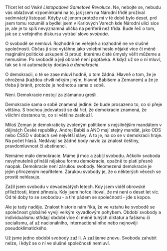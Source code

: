 <!-- dcterms:title = O svobodě se nemluví -->
<!-- dcterms:abstract = Třicet let od Velké Listopadové Sametové Revoluce. Ne, nebojte se, nebudu vás oblažovat vzpomínkami na to, jak jsem na Národní třídě prožíval sedmnáctý listopad. Kdyby už jenom protože mi v té době bylo deset, prd jsem tomu rozuměl a bydlel jsem v Karlových Varech kde Národní ulici sice je, ale je to spíš nevýznamná ulička na periferii než třída. Bude řeč o tom, jak se z veřejného diskursu vytrácí slovo svoboda. -->
<!-- dcterms:creator = Michal Altair Valášek -->
<!-- x4w:pictureUrl = /perex-pictures/20191117-svoboda.jpg -->
<!-- x4w:pictureWidth = 150 -->
<!-- x4w:pictureHeight = 150 -->
<!-- x4w:pictureCredits = Osajus Photography via Flickr, CC BY -->
<!-- x4w:coverUrl = /cover-pictures/20190306-dopravni-experimenty-podruhe.jpg -->
<!-- x4w:coverCredits = Shayan Sanyal via Flickr, CC BY -->
<!-- x4w:category = Politika -->
<!-- dcterms:dateAccepted = 2019-11-17 -->

Třicet let od _Velké Listopadové Sametové Revoluce_. Ne, nebojte se, nebudu vás oblažovat vzpomínkami na to, jak jsem na Národní třídě prožíval sedmnáctý listopad. Kdyby už jenom protože mi v té době bylo deset, prd jsem tomu rozuměl a bydlel jsem v Karlových Varech kde Národní ulici sice je, ale je to spíš nevýznamná ulička na periferii než třída. Bude řeč o tom, jak se z veřejného diskursu vytrácí slovo _svoboda_.

O svobodě se nemluví. Rozhodně ne veřejně a rozhodně ne ve slušné společnosti. Občas ji sice vytáhne jako volební heslo nějaké více či méně maginální politické uskupení či proud, kterému čisté úmysly věřit můžeme a nemusíme. Po svobodě a její obraně není poptávka. A když už se o ní mluví, tak se k ní automaticky dodává _a demokracie_.

O demokracii, o té se zase mluví hodně, o tom žádná. Hlavně o tom, že je ohrožená (každou chvíli někým jiným, hlavně Babišem a Zemanem) a že je třeba ji bránit, protože je hodnotou sama o sobě.

Není. Demokracie nestojí za zlámanou grešli.

Demokracie sama o sobě znamená jediné: že bude prosazeno to, co si přeje většina. S trochou jedovatosti se dá říct, že demokracie znamená, že všichni dostanou to, co si většina zaslouží.

Miloš Zeman je demokraticky zvoleným politikem s nejsilnějším mandátem v dějinách České republiky. Andrej Babiš a ANO mají stejný mandát, jako ODS nebo ČSSD v dobách své největší slávy. A to je, na co se v demokracii hraje. Na počet hlasů. Nedávají se žádné body navíc za znalost češtiny, pravdomluvnost či abstinenci.

Nemáme málo demokracie. Máme jí moc a zabíjí svobodu. Ačkoliv svoboda nevyhnutelně přináší nějakou formu demokracie, opačně to platí přesně naopak. Demokracie není zárukou svobody. Neomezená demokracie je jejím přirozeným nepřítelem. Zárukou svobody je, že o některých věcech se prostě nehlasuje.

Zažil jsem svobodu v devadesátých letech. Kdy jsem viděl obrovské příležitosti, které přinesla. Kdy jsem hořce litoval, že mi není o deset let víc. Od té doby to se svobodou - a tím pádem se společností - jde s kopce.

Ale je tady naděje. Znalost historie nám říká, že ve vztahu ke svobodě se společnost globálně vyvíjí velkým kyvadlovým pohybem. Období svobody a individualismu střídají období více či méně tuhých diktatur a fašismu či socialismu, ať už nacionálního, internactionálního nebo nejnověji pseudoklimatického.

Už jsme jedno období svobody zažili. A zažijeme znovu. Svobodu zahubit nelze, i když se o ní ve slušné společnosti nemluví.